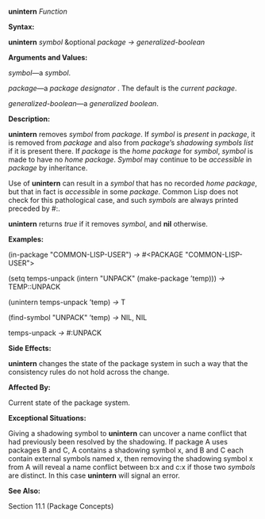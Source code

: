 **unintern** *Function* 

**Syntax:** 

**unintern** *symbol* &optional *package → generalized-boolean* 

**Arguments and Values:** 

*symbol*—a *symbol*. 

*package*—a *package designator* . The default is the *current package*. 

*generalized-boolean*—a *generalized boolean*. 

**Description:** 

**unintern** removes *symbol* from *package*. If *symbol* is *present* in *package*, it is removed from *package* and also from *package*’s *shadowing symbols list* if it is present there. If *package* is the *home package* for *symbol*, *symbol* is made to have no *home package*. *Symbol* may continue to be *accessible* in *package* by inheritance. 

Use of **unintern** can result in a *symbol* that has no recorded *home package*, but that in fact is *accessible* in some *package*. Common Lisp does not check for this pathological case, and such *symbols* are always printed preceded by #:. 

**unintern** returns *true* if it removes *symbol*, and **nil** otherwise. 

**Examples:** 

(in-package "COMMON-LISP-USER") *→* #&#60;PACKAGE "COMMON-LISP-USER"&#62; 

(setq temps-unpack (intern "UNPACK" (make-package ’temp))) *→* TEMP::UNPACK 

(unintern temps-unpack ’temp) *→* T 

(find-symbol "UNPACK" ’temp) *→* NIL, NIL 

temps-unpack *→* #:UNPACK 

**Side Effects:** 

**unintern** changes the state of the package system in such a way that the consistency rules do not hold across the change. 

**Affected By:** 

Current state of the package system. 



 

 

**Exceptional Situations:** 

Giving a shadowing symbol to **unintern** can uncover a name conflict that had previously been resolved by the shadowing. If package A uses packages B and C, A contains a shadowing symbol x, and B and C each contain external symbols named x, then removing the shadowing symbol x from A will reveal a name conflict between b:x and c:x if those two *symbols* are distinct. In this case **unintern** will signal an error. 

**See Also:** 

Section 11.1 (Package Concepts) 

